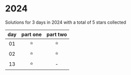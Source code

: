 # 2024
Solutions for 3 days in 2024 with a total of 5 stars collected

| day   | part one | part two |
| :---: | :------: | :------: |
| 01 | ⭐️ | ⭐️ |
| 02 | ⭐️ | ⭐️ |
| 13 | ⭐️ | - |